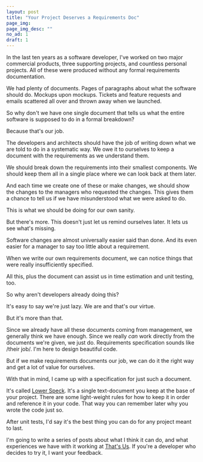 ```yaml
---
layout: post
title: "Your Project Deserves a Requirements Doc"
page_img: 
page_img_desc: ""
no_ad: 1
draft: 1
---
```


In the last ten years as a software developer, I've worked on two major commercial products, three supporting projects, and countless personal projects. All of these were produced without any formal requirements documentation.

We had plenty of documents. Pages of paragraphs about what the software should do. Mockups upon mockups. Tickets and feature requests and emails scattered all over and thrown away when we launched.

So why don't we have one single document that tells us what the entire software is supposed to do in a formal breakdown?

Because that's our job.

The developers and architects should have the job of writing down what we are told to do in a systematic way. We owe it to ourselves to keep a document with the requirements as we understand them.

We should break down the requirements into their smallest components. We should keep them all in a single place where we can look back at them later.

And each time we create one of these or make changes, we should show the changes to the managers who requested the changes. This gives them a chance to tell us if we have misunderstood what we were asked to do.

This is what we should be doing for our own sanity.

But there's more. This doesn't just let us remind ourselves later. It lets us see what's missing.

Software changes are almost universally easier said than done. And its even easier for a manager to say too little about a requirement.

When we write our own requirements document, we can notice things that were really insufficiently specified.

All this, plus the document can assist us in time estimation and unit testing, too.

So why aren't developers already doing this?

It's easy to say we're just lazy. We are and that's our virtue.

But it's more than that.

Since we already have all these documents coming from management, we generally think we have enough. Since we really *can* work directly from the documents we're given, we just do. Requirements specification sounds like /their job/. I'm here to design beautiful code.

But if we make requirements documents our job, we can do it the right way and get a lot of value for ourselves.

With that in mind, I came up with a specification for just such a document.

It's called <a href="http://www.lowerspeck.org/">Lower Speck</a>. It's a single text-document you keep at the base of your project. There are some light-weight rules for how to keep it in order and reference it in your code. That way you can remember later why you wrote the code just so.

After unit tests, I'd say it's the best thing you can do for any project meant to last.

I'm going to write a series of posts about what I think it can do, and what experiences we have with it working at <a href="http://thatsus.com/">That's Us</a>. If you're a developer who decides to try it, I want your feedback.

